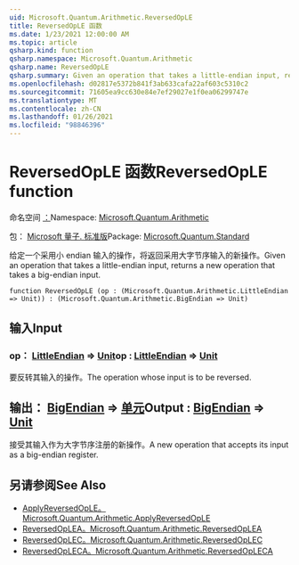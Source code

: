 ```yaml
---
uid: Microsoft.Quantum.Arithmetic.ReversedOpLE
title: ReversedOpLE 函数
ms.date: 1/23/2021 12:00:00 AM
ms.topic: article
qsharp.kind: function
qsharp.namespace: Microsoft.Quantum.Arithmetic
qsharp.name: ReversedOpLE
qsharp.summary: Given an operation that takes a little-endian input, returns a new operation that takes a big-endian input.
ms.openlocfilehash: d02817e5372b841f3ab633cafa22af603c5310c2
ms.sourcegitcommit: 71605ea9cc630e84e7ef29027e1f0ea06299747e
ms.translationtype: MT
ms.contentlocale: zh-CN
ms.lasthandoff: 01/26/2021
ms.locfileid: "98846396"
---
```

# <a name="reversedople-function"></a><span data-ttu-id="aa3be-102">ReversedOpLE 函数</span><span class="sxs-lookup"><span data-stu-id="aa3be-102">ReversedOpLE function</span></span>

<span data-ttu-id="aa3be-103">命名空间 [：](xref:Microsoft.Quantum.Arithmetic)</span><span class="sxs-lookup"><span data-stu-id="aa3be-103">Namespace: [Microsoft.Quantum.Arithmetic](xref:Microsoft.Quantum.Arithmetic)</span></span>

<span data-ttu-id="aa3be-104">包： [Microsoft 量子. 标准版](https://nuget.org/packages/Microsoft.Quantum.Standard)</span><span class="sxs-lookup"><span data-stu-id="aa3be-104">Package: [Microsoft.Quantum.Standard](https://nuget.org/packages/Microsoft.Quantum.Standard)</span></span>


<span data-ttu-id="aa3be-105">给定一个采用小 endian 输入的操作，将返回采用大字节序输入的新操作。</span><span class="sxs-lookup"><span data-stu-id="aa3be-105">Given an operation that takes a little-endian input, returns a new operation that takes a big-endian input.</span></span>

```qsharp
function ReversedOpLE (op : (Microsoft.Quantum.Arithmetic.LittleEndian => Unit)) : (Microsoft.Quantum.Arithmetic.BigEndian => Unit)
```


## <a name="input"></a><span data-ttu-id="aa3be-106">输入</span><span class="sxs-lookup"><span data-stu-id="aa3be-106">Input</span></span>

### <a name="op--littleendian--unit"></a><span data-ttu-id="aa3be-107">op： [LittleEndian](xref:Microsoft.Quantum.Arithmetic.LittleEndian) => [Unit](xref:microsoft.quantum.lang-ref.unit)</span><span class="sxs-lookup"><span data-stu-id="aa3be-107">op : [LittleEndian](xref:Microsoft.Quantum.Arithmetic.LittleEndian) => [Unit](xref:microsoft.quantum.lang-ref.unit)</span></span> 

<span data-ttu-id="aa3be-108">要反转其输入的操作。</span><span class="sxs-lookup"><span data-stu-id="aa3be-108">The operation whose input is to be reversed.</span></span>



## <a name="output--bigendian--unit"></a><span data-ttu-id="aa3be-109">输出： [BigEndian](xref:Microsoft.Quantum.Arithmetic.BigEndian) => [单元](xref:microsoft.quantum.lang-ref.unit)</span><span class="sxs-lookup"><span data-stu-id="aa3be-109">Output : [BigEndian](xref:Microsoft.Quantum.Arithmetic.BigEndian) => [Unit](xref:microsoft.quantum.lang-ref.unit)</span></span> 

<span data-ttu-id="aa3be-110">接受其输入作为大字节序注册的新操作。</span><span class="sxs-lookup"><span data-stu-id="aa3be-110">A new operation that accepts its input as a big-endian register.</span></span>

## <a name="see-also"></a><span data-ttu-id="aa3be-111">另请参阅</span><span class="sxs-lookup"><span data-stu-id="aa3be-111">See Also</span></span>

- [<span data-ttu-id="aa3be-112">ApplyReversedOpLE。</span><span class="sxs-lookup"><span data-stu-id="aa3be-112">Microsoft.Quantum.Arithmetic.ApplyReversedOpLE</span></span>](xref:Microsoft.Quantum.Arithmetic.ApplyReversedOpLE)
- [<span data-ttu-id="aa3be-113">ReversedOpLEA。</span><span class="sxs-lookup"><span data-stu-id="aa3be-113">Microsoft.Quantum.Arithmetic.ReversedOpLEA</span></span>](xref:Microsoft.Quantum.Arithmetic.ReversedOpLEA)
- [<span data-ttu-id="aa3be-114">ReversedOpLEC。</span><span class="sxs-lookup"><span data-stu-id="aa3be-114">Microsoft.Quantum.Arithmetic.ReversedOpLEC</span></span>](xref:Microsoft.Quantum.Arithmetic.ReversedOpLEC)
- [<span data-ttu-id="aa3be-115">ReversedOpLECA。</span><span class="sxs-lookup"><span data-stu-id="aa3be-115">Microsoft.Quantum.Arithmetic.ReversedOpLECA</span></span>](xref:Microsoft.Quantum.Arithmetic.ReversedOpLECA)
